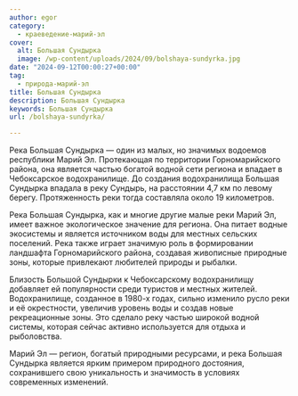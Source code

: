 ```yaml
---
author: egor
category:
  - краеведение-марий-эл
cover:
  alt: Большая Сундырка
  image: /wp-content/uploads/2024/09/bolshaya-sundyrka.jpg
date: "2024-09-12T00:00:27+00:00"
tag:
  - природа-марий-эл
title: Большая Сундырка
description: Большая Сундырка
keywords: Большая Сундырка
url: /bolshaya-sundyrka/

---
```

Река Большая Сундырка — один из малых, но значимых водоемов республики Марий Эл. Протекающая по территории Горномарийского района, она является частью богатой водной сети региона и впадает в Чебоксарское водохранилище. До создания водохранилища Большая Сундырка впадала в реку Сундырь, на расстоянии 4,7 км по левому берегу. Протяженность реки тогда составляла около 19 километров.

Река Большая Сундырка, как и многие другие малые реки Марий Эл, имеет важное экологическое значение для региона. Она питает водные экосистемы и является источником воды для местных сельских поселений. Река также играет значимую роль в формировании ландшафта Горномарийского района, создавая живописные природные зоны, которые привлекают любителей природы и рыбалки.

Близость Большой Сундырки к Чебоксарскому водохранилищу добавляет ей популярности среди туристов и местных жителей. Водохранилище, созданное в 1980-х годах, сильно изменило русло реки и её окрестности, увеличив уровень воды и создав новые рекреационные зоны. Это сделало реку частью широкой водной системы, которая сейчас активно используется для отдыха и рыболовства.

Марий Эл — регион, богатый природными ресурсами, и река Большая Сундырка является ярким примером природного достояния, сохранившего свою уникальность и значимость в условиях современных изменений.

